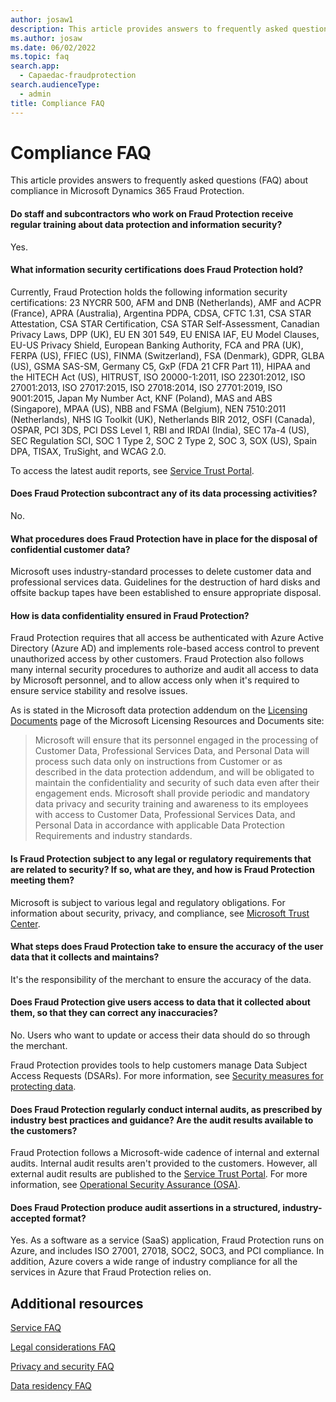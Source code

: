 ```yaml
---
author: josaw1
description: This article provides answers to frequently asked questions (FAQ) about compliance in Microsoft Dynamics 365 Fraud Protection.
ms.author: josaw
ms.date: 06/02/2022
ms.topic: faq
search.app: 
  - Capaedac-fraudprotection
search.audienceType:
  - admin
title: Compliance FAQ
---
```


# Compliance FAQ

This article provides answers to frequently asked questions (FAQ) about compliance in Microsoft Dynamics 365 Fraud Protection.

#### Do staff and subcontractors who work on Fraud Protection receive regular training about data protection and information security?

Yes.

#### What information security certifications does Fraud Protection hold?

Currently, Fraud Protection holds the following information security certifications: 23 NYCRR 500, AFM and DNB (Netherlands), AMF and ACPR (France), APRA (Australia), Argentina PDPA, CDSA, CFTC 1.31, CSA STAR Attestation, CSA STAR Certification, CSA STAR Self-Assessment, Canadian Privacy Laws, DPP (UK), EU EN 301 549, EU ENISA IAF, EU Model Clauses, EU-US Privacy Shield, European Banking Authority, FCA and PRA (UK), FERPA (US), FFIEC (US), FINMA (Switzerland), FSA (Denmark), GDPR, GLBA (US), GSMA SAS-SM, Germany C5, GxP (FDA 21 CFR Part 11), HIPAA and the HITECH Act (US), HITRUST, ISO 20000-1:2011, ISO 22301:2012, ISO 27001:2013, ISO 27017:2015, ISO 27018:2014, ISO 27701:2019, ISO 9001:2015, Japan My Number Act, KNF (Poland), MAS and ABS (Singapore), MPAA (US), NBB and FSMA (Belgium), NEN 7510:2011 (Netherlands), NHS IG Toolkit (UK), Netherlands BIR 2012, OSFI (Canada), OSPAR, PCI 3DS, PCI DSS Level 1, RBI and IRDAI (India), SEC 17a-4 (US), SEC Regulation SCI, SOC 1 Type 2, SOC 2 Type 2, SOC 3, SOX (US), Spain DPA, TISAX, TruSight, and WCAG 2.0.

To access the latest audit reports, see [Service Trust Portal](https://servicetrust.microsoft.com).

#### Does Fraud Protection subcontract any of its data processing activities?

No.

#### What procedures does Fraud Protection have in place for the disposal of confidential customer data?

Microsoft uses industry-standard processes to delete customer data and professional services data. Guidelines for the destruction of hard disks and offsite backup tapes have been established to ensure appropriate disposal.

#### How is data confidentiality ensured in Fraud Protection?

Fraud Protection requires that all access be authenticated with Azure Active Directory (Azure AD) and implements role-based access control to prevent unauthorized access by other customers. Fraud Protection also follows many internal security procedures to authorize and audit all access to data by Microsoft personnel, and to allow access only when it's required to ensure service stability and resolve issues.

As is stated in the Microsoft data protection addendum on the [Licensing Documents](https://www.microsoft.com/licensing/docs/view/Microsoft-Products-and-Services-Data-Protection-Addendum-DPA) page of the Microsoft Licensing Resources and Documents site:

> Microsoft will ensure that its personnel engaged in the processing of Customer Data, Professional Services Data, and Personal Data will process such data only on instructions from Customer or as described in the data protection addendum, and will be obligated to maintain the confidentiality and security of such data even after their engagement ends. Microsoft shall provide periodic and mandatory data privacy and security training and awareness to its employees with access to Customer Data, Professional Services Data, and Personal Data in accordance with applicable Data Protection Requirements and industry standards.

#### Is Fraud Protection subject to any legal or regulatory requirements that are related to security? If so, what are they, and how is Fraud Protection meeting them?

Microsoft is subject to various legal and regulatory obligations. For information about security, privacy, and compliance, see [Microsoft Trust Center](https://www.microsoft.com/trustcenter/default.aspx).

#### What steps does Fraud Protection take to ensure the accuracy of the user data that it collects and maintains?

It's the responsibility of the merchant to ensure the accuracy of the data.

#### Does Fraud Protection give users access to data that it collected about them, so that they can correct any inaccuracies?

No. Users who want to update or access their data should do so through the merchant.

Fraud Protection provides tools to help customers manage Data Subject Access Requests (DSARs). For more information, see [Security measures for protecting data](../compliance-and-security.md).

#### Does Fraud Protection regularly conduct internal audits, as prescribed by industry best practices and guidance? Are the audit results available to the customers?

Fraud Protection follows a Microsoft-wide cadence of internal and external audits. Internal audit results aren't provided to the customers. However, all external audit results are published to the [Service Trust Portal](https://servicetrust.microsoft.com). For more information, see [Operational Security Assurance (OSA)](https://www.microsoft.com/securityengineering/osa).

#### Does Fraud Protection produce audit assertions in a structured, industry-accepted format?

Yes. As a software as a service (SaaS) application, Fraud Protection runs on Azure, and includes ISO 27001, 27018, SOC2, SOC3, and PCI compliance. In addition, Azure covers a wide range of industry compliance for all the services in Azure that Fraud Protection relies on.

## Additional resources

[Service FAQ](service-faq.md)

[Legal considerations FAQ](legal-faq.md)

[Privacy and security FAQ](privacy-security-faq.md)

[Data residency FAQ](data-residency-gdpr-faq.md)
